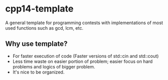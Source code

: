 # cpp14-template
A general template for programming contests with implementations of most used functions such as gcd, lcm, etc.

## Why use template?
- For faster execution of code (Faster versions of std::cin and std::cout)
- Less time waste on easier portion of problem; easier focus on hard problems and logics of bigger problem.
- It's nice to be organized.

